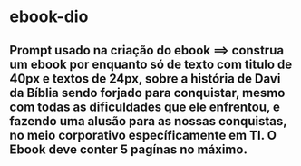 # ebook-dio

## Prompt usado na criação do ebook ==> construa um ebook por enquanto só de texto com titulo de 40px e textos de 24px, sobre a história de Davi da Bíblia sendo forjado para conquistar, mesmo com todas as dificuldades que ele enfrentou, e fazendo uma alusão para as nossas conquistas, no meio corporativo específicamente em TI. O Ebook deve conter 5 pagínas no máximo. 

